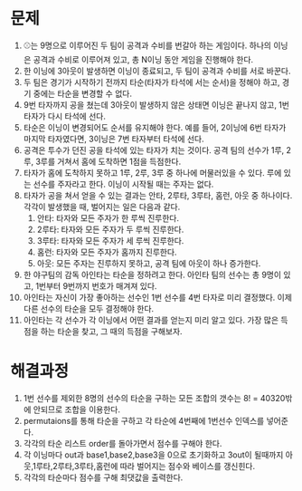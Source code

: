 # 문제
1. ⚾는 9명으로 이루어진 두 팀이 공격과 수비를 번갈아 하는 게임이다. 하나의 이닝은 공격과 수비로 이루어져 있고, 총 N이닝 동안 게임을 진행해야 한다. 
2. 한 이닝에 3아웃이 발생하면 이닝이 종료되고, 두 팀이 공격과 수비를 서로 바꾼다.
3. 두 팀은 경기가 시작하기 전까지 타순(타자가 타석에 서는 순서)을 정해야 하고, 경기 중에는 타순을 변경할 수 없다. 
4. 9번 타자까지 공을 쳤는데 3아웃이 발생하지 않은 상태면 이닝은 끝나지 않고, 1번 타자가 다시 타석에 선다. 
5. 타순은 이닝이 변경되어도 순서를 유지해야 한다. 예를 들어, 2이닝에 6번 타자가 마지막 타자였다면, 3이닝은 7번 타자부터 타석에 선다.
6. 공격은 투수가 던진 공을 타석에 있는 타자가 치는 것이다. 공격 팀의 선수가 1루, 2루, 3루를 거쳐서 홈에 도착하면 1점을 득점한다. 
7. 타자가 홈에 도착하지 못하고 1루, 2루, 3루 중 하나에 머물러있을 수 있다. 루에 있는 선수를 주자라고 한다. 이닝이 시작될 때는 주자는 없다.
8. 타자가 공을 쳐서 얻을 수 있는 결과는 안타, 2루타, 3루타, 홈런, 아웃 중 하나이다. 각각이 발생했을 때, 벌어지는 일은 다음과 같다.
   1. 안타: 타자와 모든 주자가 한 루씩 진루한다.
   2. 2루타: 타자와 모든 주자가 두 루씩 진루한다.
   3. 3루타: 타자와 모든 주자가 세 루씩 진루한다.
   4. 홈런: 타자와 모든 주자가 홈까지 진루한다.  
   5. 아웃: 모든 주자는 진루하지 못하고, 공격 팀에 아웃이 하나 증가한다.
9. 한 야구팀의 감독 아인타는 타순을 정하려고 한다. 아인타 팀의 선수는 총 9명이 있고, 1번부터 9번까지 번호가 매겨져 있다. 
10. 아인타는 자신이 가장 좋아하는 선수인 1번 선수를 4번 타자로 미리 결정했다. 이제 다른 선수의 타순을 모두 결정해야 한다.
11. 아인타는 각 선수가 각 이닝에서 어떤 결과를 얻는지 미리 알고 있다. 가장 많은 득점을 하는 타순을 찾고, 그 때의 득점을 구해보자.



# 해결과정
1. 1번 선수를 제외한 8명의 선수의 타순을 구하는 모든 조합의 갯수는 8! = 40320밖에 안되므로 조합을 이용한다.
2. permutaions를 통해 타순을 구하고 각 타순에 4번째에 1번선수 인덱스를 넣어준다.
3. 각각의 타순 리스트 order를 돌아가면서 점수를 구해야 한다.
4. 각 이닝마다 out과 base1,base2,base3을 0으로 초기화하고 3out이 될때까지 아웃,1루타,2루타,3루타,홈런에 따라 벌어지는 점수와 베이스를 갱신힌다.
5. 각각의 타순마다 점수를 구해 최댓값을 출력한다.
